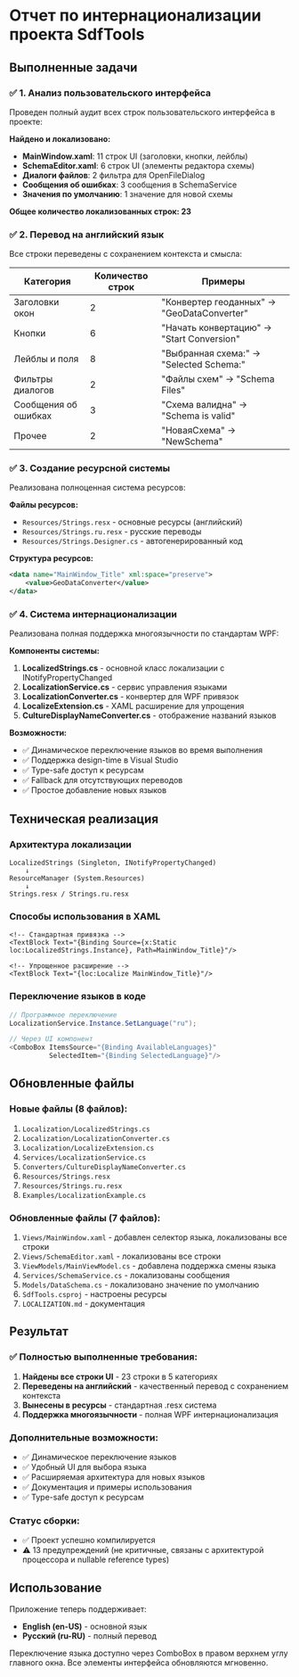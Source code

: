# Отчет по интернационализации проекта SdfTools

## Выполненные задачи

### ✅ 1. Анализ пользовательского интерфейса
Проведен полный аудит всех строк пользовательского интерфейса в проекте:

**Найдено и локализовано:**
- **MainWindow.xaml**: 11 строк UI (заголовки, кнопки, лейблы)
- **SchemaEditor.xaml**: 6 строк UI (элементы редактора схемы)
- **Диалоги файлов**: 2 фильтра для OpenFileDialog
- **Сообщения об ошибках**: 3 сообщения в SchemaService
- **Значения по умолчанию**: 1 значение для новой схемы

**Общее количество локализованных строк: 23**

### ✅ 2. Перевод на английский язык
Все строки переведены с сохранением контекста и смысла:

| Категория | Количество строк | Примеры |
|-----------|------------------|---------|
| Заголовки окон | 2 | "Конвертер геоданных" → "GeoDataConverter" |
| Кнопки | 6 | "Начать конвертацию" → "Start Conversion" |
| Лейблы и поля | 8 | "Выбранная схема:" → "Selected Schema:" |
| Фильтры диалогов | 2 | "Файлы схем" → "Schema Files" |
| Сообщения об ошибках | 3 | "Схема валидна" → "Schema is valid" |
| Прочее | 2 | "НоваяСхема" → "NewSchema" |

### ✅ 3. Создание ресурсной системы
Реализована полноценная система ресурсов:

**Файлы ресурсов:**
- `Resources/Strings.resx` - основные ресурсы (английский)
- `Resources/Strings.ru.resx` - русские переводы
- `Resources/Strings.Designer.cs` - автогенерированный код

**Структура ресурсов:**
```xml
<data name="MainWindow_Title" xml:space="preserve">
    <value>GeoDataConverter</value>
</data>
```

### ✅ 4. Система интернационализации
Реализована полная поддержка многоязычности по стандартам WPF:

**Компоненты системы:**
1. **LocalizedStrings.cs** - основной класс локализации с INotifyPropertyChanged
2. **LocalizationService.cs** - сервис управления языками
3. **LocalizationConverter.cs** - конвертер для WPF привязок
4. **LocalizeExtension.cs** - XAML расширение для упрощения
5. **CultureDisplayNameConverter.cs** - отображение названий языков

**Возможности:**
- ✅ Динамическое переключение языков во время выполнения
- ✅ Поддержка design-time в Visual Studio
- ✅ Type-safe доступ к ресурсам
- ✅ Fallback для отсутствующих переводов
- ✅ Простое добавление новых языков

## Техническая реализация

### Архитектура локализации
```
LocalizedStrings (Singleton, INotifyPropertyChanged)
    ↓
ResourceManager (System.Resources)
    ↓
Strings.resx / Strings.ru.resx
```

### Способы использования в XAML
```xaml
<!-- Стандартная привязка -->
<TextBlock Text="{Binding Source={x:Static loc:LocalizedStrings.Instance}, Path=MainWindow_Title}"/>

<!-- Упрощенное расширение -->
<TextBlock Text="{loc:Localize MainWindow_Title}"/>
```

### Переключение языков в коде
```csharp
// Программное переключение
LocalizationService.Instance.SetLanguage("ru");

// Через UI компонент
<ComboBox ItemsSource="{Binding AvailableLanguages}" 
          SelectedItem="{Binding SelectedLanguage}"/>
```

## Обновленные файлы

### Новые файлы (8 файлов):
1. `Localization/LocalizedStrings.cs`
2. `Localization/LocalizationConverter.cs`
3. `Localization/LocalizeExtension.cs`
4. `Services/LocalizationService.cs`
5. `Converters/CultureDisplayNameConverter.cs`
6. `Resources/Strings.resx`
7. `Resources/Strings.ru.resx`
8. `Examples/LocalizationExample.cs`

### Обновленные файлы (7 файлов):
1. `Views/MainWindow.xaml` - добавлен селектор языка, локализованы все строки
2. `Views/SchemaEditor.xaml` - локализованы все строки
3. `ViewModels/MainViewModel.cs` - добавлена поддержка смены языка
4. `Services/SchemaService.cs` - локализованы сообщения
5. `Models/DataSchema.cs` - локализовано значение по умолчанию
6. `SdfTools.csproj` - настроены ресурсы
7. `LOCALIZATION.md` - документация

## Результат

### ✅ Полностью выполненные требования:

1. **Найдены все строки UI** - 23 строки в 5 категориях
2. **Переведены на английский** - качественный перевод с сохранением контекста
3. **Вынесены в ресурсы** - стандартная .resx система
4. **Поддержка многоязычности** - полная WPF интернационализация

### Дополнительные возможности:
- ✅ Динамическое переключение языков
- ✅ Удобный UI для выбора языка
- ✅ Расширяемая архитектура для новых языков
- ✅ Документация и примеры использования
- ✅ Type-safe доступ к ресурсам

### Статус сборки:
- ✅ Проект успешно компилируется
- ⚠️ 13 предупреждений (не критичные, связаны с архитектурой процессора и nullable reference types)

## Использование

Приложение теперь поддерживает:
- **English (en-US)** - основной язык
- **Русский (ru-RU)** - полный перевод

Переключение языка доступно через ComboBox в правом верхнем углу главного окна. Все элементы интерфейса обновляются мгновенно.
